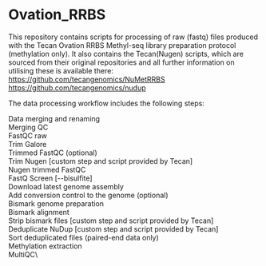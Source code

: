 # Ovation_RRBS
This repository contains scripts for processing of raw (fastq) files produced with the Tecan Ovation RRBS Methyl-seq library preparation protocol (methylation only).
It also contains the Tecan(Nugen) scripts, which are sourced from their original repositories and all further information on utilising these is available there:\
https://github.com/tecangenomics/NuMetRRBS \
https://github.com/tecangenomics/nudup

The data processing workflow includes the following steps:

Data merging and renaming\
Merging QC\
FastQC raw\
Trim Galore\
Trimmed FastQC (optional)\
Trim Nugen [custom step and script provided by Tecan]\
Nugen trimmed FastQC\
FastQ Screen [--bisulfite]\
Download latest genome assembly\
Add conversion control to the genome (optional)\
Bismark genome preparation\
Bismark alignment\
Strip bismark files [custom step and script provided by Tecan]\
Deduplicate NuDup [custom step and script provided by Tecan]\
Sort deduplicated files (paired-end data only)\
Methylation extraction\
MultiQC\



